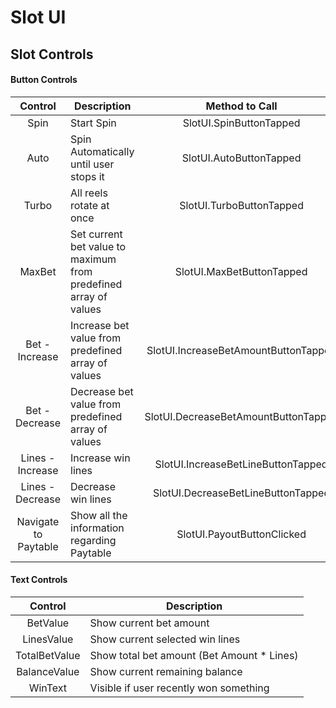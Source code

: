 # Slot UI
## Slot Controls

#### Button Controls

Control | Description| Method to Call
:---: | --- | :---:
Spin | Start Spin | SlotUI.SpinButtonTapped
Auto | Spin Automatically until user stops it | SlotUI.AutoButtonTapped
Turbo | All reels rotate at once | SlotUI.TurboButtonTapped
MaxBet | Set current bet value to maximum from predefined array of values | SlotUI.MaxBetButtonTapped
Bet - Increase | Increase bet value from predefined array of values | SlotUI.IncreaseBetAmountButtonTapped
Bet - Decrease | Decrease bet value from predefined array of values | SlotUI.DecreaseBetAmountButtonTapped
Lines - Increase | Increase win lines | SlotUI.IncreaseBetLineButtonTapped
Lines - Decrease | Decrease win lines | SlotUI.DecreaseBetLineButtonTapped
Navigate to Paytable | Show all the information regarding Paytable | SlotUI.PayoutButtonClicked

#### Text Controls

Control | Description
:---: | ---
BetValue | Show current bet amount
LinesValue | Show current selected win lines
TotalBetValue | Show total bet amount (Bet Amount * Lines)
BalanceValue | Show current remaining balance
WinText | Visible if user recently won something
